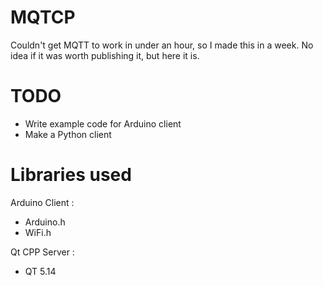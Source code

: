 # MQTCP
Couldn't get MQTT to work in under an hour, so I made this in a week. No idea if it was worth publishing it, but here it is.

# TODO
- Write example code for Arduino client
- Make a Python client

# Libraries used

Arduino Client :
- Arduino.h
- WiFi.h
  
Qt CPP Server :
- QT 5.14
